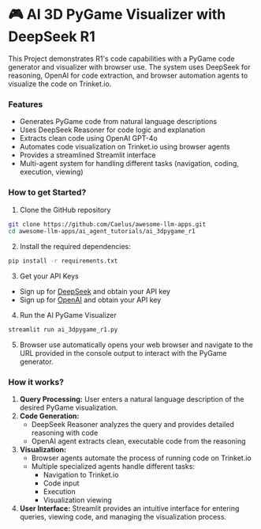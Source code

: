 # 🎮 AI 3D PyGame Visualizer with DeepSeek R1
This Project demonstrates R1's code capabilities with a PyGame code generator and visualizer with browser use. The system uses DeepSeek for reasoning, OpenAI for code extraction, and browser automation agents to visualize the code on Trinket.io.

### Features

- Generates PyGame code from natural language descriptions
- Uses DeepSeek Reasoner for code logic and explanation
- Extracts clean code using OpenAI GPT-4o
- Automates code visualization on Trinket.io using browser agents
- Provides a streamlined Streamlit interface
- Multi-agent system for handling different tasks (navigation, coding, execution, viewing)

### How to get Started?

1. Clone the GitHub repository
```bash
git clone https://github.com/Caelus/awesome-llm-apps.git
cd awesome-llm-apps/ai_agent_tutorials/ai_3dpygame_r1
```

2. Install the required dependencies:
```bash
pip install -r requirements.txt
```

3. Get your API Keys
- Sign up for [DeepSeek](https://platform.deepseek.com/) and obtain your API key
- Sign up for [OpenAI](https://platform.openai.com/) and obtain your API key

4. Run the AI PyGame Visualizer
```bash
streamlit run ai_3dpygame_r1.py
```

5. Browser use automatically opens your web browser and navigate to the URL provided in the console output to interact with the PyGame generator.

### How it works?

1. **Query Processing:** User enters a natural language description of the desired PyGame visualization.
2. **Code Generation:** 
   - DeepSeek Reasoner analyzes the query and provides detailed reasoning with code
   - OpenAI agent extracts clean, executable code from the reasoning
3. **Visualization:**
   - Browser agents automate the process of running code on Trinket.io
   - Multiple specialized agents handle different tasks:
     - Navigation to Trinket.io
     - Code input
     - Execution
     - Visualization viewing
4. **User Interface:** Streamlit provides an intuitive interface for entering queries, viewing code, and managing the visualization process.

